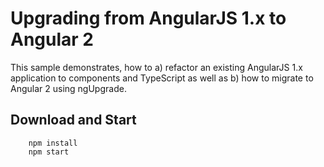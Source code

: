 # Upgrading from AngularJS 1.x to Angular 2

This sample demonstrates, how to a) refactor an existing AngularJS 1.x application to components and TypeScript as well as b) how to migrate to Angular 2 using ngUpgrade.

## Download and Start

```
    npm install
    npm start
```